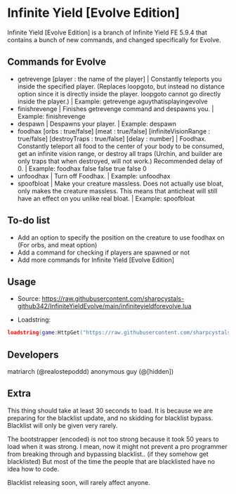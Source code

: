 # Infinite Yield [Evolve Edition]

Infinite Yield [Evolve Edition] is a branch of Infinite Yield FE 5.9.4 that contains a bunch of new commands, and changed specifically for Evolve.

Commands for Evolve
-----------------------
* getrevenge [player : the name of the player] | Constantly teleports you inside the specified player. (Replaces loopgoto, but instead no distance option since it is directly inside the player. loopgoto cannot go directly inside the player.) | Example: getrevenge aguythatisplayingevolve
* finishrevenge | Finishes getrevenge command and despawns you. | Example: finishrevenge
* despawn | Despawns your player. | Example: despawn
* foodhax [orbs : true/false] [meat : true/false] [infiniteVisionRange : true/false] [destroyTraps : true/false] [delay : number] | Foodhax. Constantly teleport all food to the center of your body to be consumed, get an infinite vision range, or destroy all traps (Urchin, and builder are only traps that when destroyed, will not work.) Recommended delay of 0. | Example: foodhax false false true false 0
* unfoodhax | Turn off Foodhax. | Example: unfoodhax
* spoofbloat | Make your creature massless. Does not actually use bloat, only makes the creature massless. This means that anticheat will still have an effect on you unlike real bloat. | Example: spoofbloat

To-do list
----------------------
- Add an option to specify the position on the creature to use foodhax on (For orbs, and meat option)
- Add a command for checking if players are spawned or not
- Add more commands for Infinite Yield [Evolve Edition]

Usage
----------------------
- Source: https://raw.githubusercontent.com/sharpcystals-github342/InfiniteYieldEvolve/main/infiniteyieldforevolve.lua

- Loadstring:
```lua
loadstring(game:HttpGet("https://raw.githubusercontent.com/sharpcystals-github342/InfiniteYieldEvolve/main/infiniteyieldforevolve.lua"))()
```

Developers
---------------------
matriarch (@realostepoddd)
anonymous guy (@[hidden])

Extra
---------------------
This thing should take at least 30 seconds to load. It is because we are preparing for the blacklist update, and no skidding for blacklist bypass.
Blacklist will only be given very rarely.

The bootstrapper (encoded) is not too strong because it took 50 years to load when it was strong.
I mean, now it might not prevent a pro programmer from breaking through and bypassing blacklist.. (if they somehow get blacklisted)
But most of the time the people that are blacklisted have no idea how to code.

Blacklist releasing soon, will rarely affect anyone.
